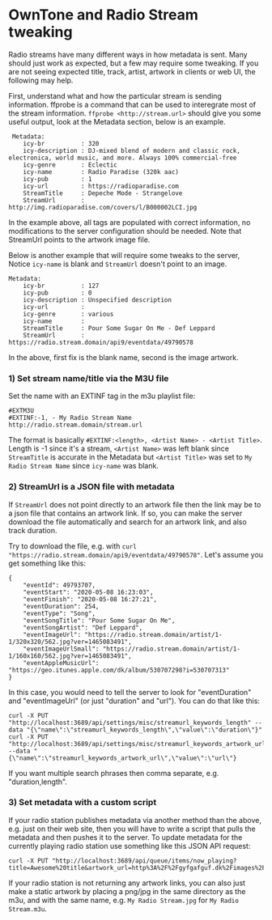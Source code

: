 # OwnTone and Radio Stream tweaking

Radio streams have many different ways in how metadata is sent.  Many should
just work as expected, but a few may require some tweaking. If you are not
seeing expected title, track, artist, artwork in clients or web UI, the
following may help.

First, understand what and how the particular stream is sending information.
ffprobe is a command that can be used to interegrate most of the stream
information. `ffprobe <http://stream.url>` should give you some useful output,
look at the Metadata section, below is an example.

```
 Metadata:
    icy-br          : 320
    icy-description : DJ-mixed blend of modern and classic rock, electronica, world music, and more. Always 100% commercial-free
    icy-genre       : Eclectic
    icy-name        : Radio Paradise (320k aac)
    icy-pub         : 1
    icy-url         : https://radioparadise.com
    StreamTitle     : Depeche Mode - Strangelove
    StreamUrl       : http://img.radioparadise.com/covers/l/B000002LCI.jpg
```

In the example above, all tags are populated with correct information, no
modifications to the server configuration should be needed. Note that
StreamUrl points to the artwork image file.


Below is another example that will require some tweaks to the server, Notice
`icy-name` is blank and `StreamUrl` doesn't point to an image.

```
Metadata:
    icy-br          : 127
    icy-pub         : 0
    icy-description : Unspecified description
    icy-url         : 
    icy-genre       : various
    icy-name        : 
    StreamTitle     : Pour Some Sugar On Me - Def Leppard
    StreamUrl       : https://radio.stream.domain/api9/eventdata/49790578
```

In the above, first fix is the blank name, second is the image artwork.

### 1) Set stream name/title via the M3U file
Set the name with an EXTINF tag in the m3u playlist file:

```
#EXTM3U
#EXTINF:-1, - My Radio Stream Name
http://radio.stream.domain/stream.url
```

The format is basically `#EXTINF:<length>, <Artist Name> - <Artist Title>`.
Length is -1 since it's a stream, `<Artist Name>` was left blank since
`StreamTitle` is accurate in the Metadata but `<Artist Title>` was set to
`My Radio Stream Name` since `icy-name` was blank.

### 2) StreamUrl is a JSON file with metadata
If `StreamUrl` does not point directly to an artwork file then the link may be
to a json file that contains an artwork link. If so, you can make the server
download the file automatically and search for an artwork link, and also track
duration.

Try to download the file, e.g. with `curl "https://radio.stream.domain/api9/eventdata/49790578"`.
Let's assume you get something like this:

```
{
    "eventId": 49793707,
    "eventStart": "2020-05-08 16:23:03",
    "eventFinish": "2020-05-08 16:27:21",
    "eventDuration": 254,
    "eventType": "Song",
    "eventSongTitle": "Pour Some Sugar On Me",
    "eventSongArtist": "Def Leppard",
    "eventImageUrl": "https://radio.stream.domain/artist/1-1/320x320/562.jpg?ver=1465083491",
    "eventImageUrlSmall": "https://radio.stream.domain/artist/1-1/160x160/562.jpg?ver=1465083491",
    "eventAppleMusicUrl": "https://geo.itunes.apple.com/dk/album/530707298?i=530707313"
}
```

In this case, you would need to tell the server to look for "eventDuration"
and "eventImageUrl" (or just "duration" and "url"). You can do that like this:

```
curl -X PUT "http://localhost:3689/api/settings/misc/streamurl_keywords_length" --data "{\"name\":\"streamurl_keywords_length\",\"value\":\"duration\"}"
curl -X PUT "http://localhost:3689/api/settings/misc/streamurl_keywords_artwork_url" --data "{\"name\":\"streamurl_keywords_artwork_url\",\"value\":\"url\"}
```

If you want multiple search phrases then comma separate, e.g. "duration,length".

### 3) Set metadata with a custom script
If your radio station publishes metadata via another method than the above, e.g.
just on their web site, then you will have to write a script that pulls the
metadata and then pushes it to the server. To update metadata for the
currently playing radio station use something like this JSON API request:

```shell
curl -X PUT "http://localhost:3689/api/queue/items/now_playing?title=Awesome%20title&artwork_url=http%3A%2F%2Fgyfgafguf.dk%2Fimages%2Fpige3.jpg"
```

If your radio station is not returning any artwork links, you can also just make
a static artwork by placing a png/jpg in the same directory as the m3u, and with
the same name, e.g. `My Radio Stream.jpg` for `My Radio Stream.m3u`.
